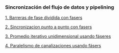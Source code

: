 ### Sincronización del flujo de datos y pipelining

[1. Barreras de fase dividida con fasers](./Phaser1.java)

[2. Sincronizacion punto a punto con fasers](./Phaser2.java)

[3. Promedio iterativo unidimensional usando fáseres](./PromedioIterativo1D.java)

[4. Paralelismo de canalizaciones usando fásers](./CanalizacionParalela.java)